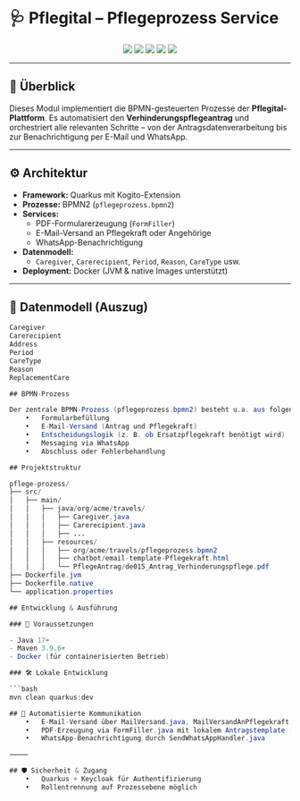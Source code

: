# 🩺 Pflegital – Pflegeprozess Service

<p align="center">
  <img src="https://img.shields.io/badge/Java-ED8B00?logo=java&logoColor=white" />
  <img src="https://img.shields.io/badge/Quarkus-4695EB?logo=quarkus&logoColor=white" />
  <img src="https://img.shields.io/badge/Kogito-BPMN-blue?logo=apachekafka&logoColor=white" />
  <img src="https://img.shields.io/badge/Maven-C71A36?logo=apachemaven&logoColor=white" />
  <img src="https://img.shields.io/badge/Docker-2496ED?logo=docker&logoColor=white" />
</p>

---

## 🧭 Überblick

Dieses Modul implementiert die BPMN-gesteuerten Prozesse der **Pflegital-Plattform**. Es automatisiert den **Verhinderungspflegeantrag** und orchestriert alle relevanten Schritte – von der Antragsdatenverarbeitung bis zur Benachrichtigung per E-Mail und WhatsApp.

---

## ⚙️ Architektur

- **Framework:** Quarkus mit Kogito-Extension  
- **Prozesse:** BPMN2 (`pflegeprozess.bpmn2`)  
- **Services:**
  - PDF-Formularerzeugung (`FormFiller`)
  - E-Mail-Versand an Pflegekraft oder Angehörige
  - WhatsApp-Benachrichtigung  
- **Datenmodell:**
  - `Caregiver`, `Carerecipient`, `Period`, `Reason`, `CareType` usw.  
- **Deployment:** Docker (JVM & native Images unterstützt)

---

## 🧾 Datenmodell (Auszug)

```java
Caregiver
Carerecipient
Address
Period
CareType
Reason
ReplacementCare

## BPMN-Prozess

Der zentrale BPMN-Prozess (pflegeprozess.bpmn2) besteht u.a. aus folgenden Schritten:
	•	Formularbefüllung
	•	E-Mail-Versand (Antrag und Pflegekraft)
	•	Entscheidungslogik (z. B. ob Ersatzpflegekraft benötigt wird)
	•	Messaging via WhatsApp
	•	Abschluss oder Fehlerbehandlung

## Projektstruktur 

pflege-prozess/
├── src/
│   ├── main/
│   │   ├── java/org/acme/travels/
│   │   │   ├── Caregiver.java
│   │   │   ├── Carerecipient.java
│   │   │   ├── ...
│   │   ├── resources/
│   │   │   ├── org/acme/travels/pflegeprozess.bpmn2
│   │   │   ├── chatbot/email-template-Pflegekraft.html
│   │   │   └── PflegeAntrag/de015_Antrag_Verhinderungspflege.pdf
├── Dockerfile.jvm
├── Dockerfile.native
└── application.properties

## Entwicklung & Ausführung

### 🔧 Voraussetzungen

- Java 17+  
- Maven 3.9.6+  
- Docker (für containerisierten Betrieb)

### 🛠 Lokale Entwicklung

```bash
mvn clean quarkus:dev

## 📨 Automatisierte Kommunikation
	•	E-Mail-Versand über MailVersand.java, MailVersandAnPflegekraft.java
	•	PDF-Erzeugung via FormFiller.java mit lokalem Antragstemplate (PflegeAntrag/)
	•	WhatsApp-Benachrichtigung durch SendWhatsAppHandler.java 

⸻

## 🛡️ Sicherheit & Zugang
	•	Quarkus + Keycloak für Authentifizierung 
	•	Rollentrennung auf Prozessebene möglich 
